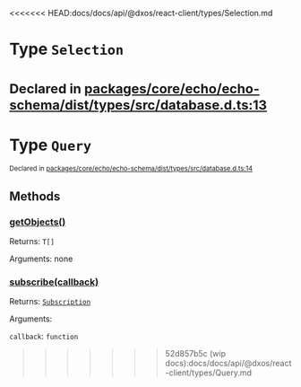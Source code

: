 <<<<<<< HEAD:docs/docs/api/@dxos/react-client/types/Selection.md
# Type `Selection`
<sub>Declared in [packages/core/echo/echo-schema/dist/types/src/database.d.ts:13]()</sub>
=======
# Type `Query`
<sub>Declared in [packages/core/echo/echo-schema/dist/types/src/database.d.ts:14]()</sub>




## Methods
### [getObjects()]()


Returns: <code>T[]</code>

Arguments: none

### [subscribe(callback)]()


Returns: <code>[Subscription](/api/@dxos/react-client/types/Subscription)</code>

Arguments: 

`callback`: <code>function</code>
>>>>>>> 52d857b5c (wip docs):docs/docs/api/@dxos/react-client/types/Query.md
